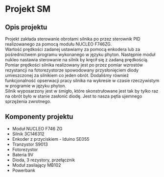 # Projekt SM

## Opis projektu
Projekt zakłada sterowanie obrotami silnika po przez sterownik PID realizowanego za pomocą modułu NUCLEO F746ZG.  
Wartość prędkości zadanej ustawiamy za pomocą enkodera lub za pośrednictwem programu wykonanego w języku phyton. Następnie moduł nukleo nastawia sterowanie na silnik by kręcił się z zadaną prędkością.  
Pomiar prędkości silnika realizowany jest po przez pomiar wzrostów rezystancji na fotorezystorze spowodowany przysłonięciem diody umieszczonej za silnikiem co jeden obrót. Dodaliśmy również funkcjonalność opserwacji pracy silnika na wykresie w czasie rzeczywistym w programie w języku phyton.  
Silnik wyposarzony jest w śmigło, które skonstrułowane jest tak by tylko raz na obrót było w stanie zasłonić diodę. Jest to nasza pętla ujemnego sprzężenia zwrotnego.
	
## Komponenty projektu
* Moduł NUCLEO F746 ZG
* Silnik 3C146312
* Enkoder z przyciskiem - Iduino SE055
* Tranzystor S9013
* Fotorezystor
* Bateria 9V
* Dioda, 3 rezystory, przełącznik
* Moduł zasilający MB102
* Powerbank
